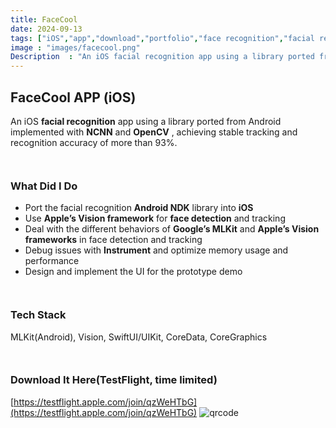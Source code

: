 ```yaml
---
title: FaceCool
date: 2024-09-13
tags: ["iOS","app","download","portfolio","face recognition","facial recognition","opencv","ncnn","vision","mlkit","machine learning","ai","artificial intelligence","coregraphics"]
image : "images/facecool.png"
Description  : "An iOS facial recognition app using a library ported from Android implemented with NCNN and OpenCV..."
---
```


## FaceCool APP (iOS)

An iOS **facial recognition** app using a library ported from Android implemented with **NCNN** and **OpenCV** , achieving stable tracking and recognition accuracy of more than 93%.

``` ```
### What Did I Do
- Port the facial recognition **Android NDK** library into **iOS**
- Use **Apple’s Vision framework** for **face detection** and tracking
- Deal with the different behaviors of **Google’s MLKit** and **Apple’s Vision frameworks** in face detection and tracking
- Debug issues with **Instrument** and optimize memory usage and performance
- Design and implement the UI for the prototype demo

``` ```
### Tech Stack
MLKit(Android), Vision, SwiftUI/UIKit, CoreData, CoreGraphics

``` ```
### Download It Here(TestFlight, time limited)
[https://testflight.apple.com/join/qzWeHTbG](https://testflight.apple.com/join/qzWeHTbG)
![qrcode](images/qr_facecool-demo.jpg)

